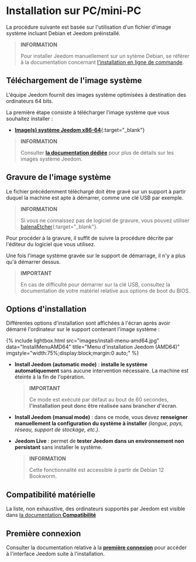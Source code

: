 # Installation sur PC/mini-PC

La procédure suivante est basée sur l'utilisation d'un fichier d'image système incluant Debian et Jeedom préinstallé.

>**INFORMATION**
>
>Pour installer Jeedom manuellement sur un sytème Debian, se référer à la documentation concernant [l'installation en ligne de commande](cli).

## Téléchargement de l'image système

L'équipe Jeedom fournit des images système optimisées à destination des ordinateurs 64 bits.

La première étape consiste à télécharger l'image système que vous souhaitez installer :

- [**Image(s) système Jeedom x86-64**](https://images.jeedom.com/x86-64/){:target="_blank"}

>**INFORMATION**
>
>Consulter [**la documentation dédiée**](../compatibility/#Images%20système%20officielles) pour plus de détails sur les images système Jeedom.

## Gravure de l'image système

Le fichier précédemment téléchargé doit être gravé sur un support à partir duquel la machine est apte à démarrer, comme une clé USB par exemple.

>**INFORMATION**
>
>Si vous ne connaissez pas de logiciel de gravure, vous pouvez utiliser [balenaEtcher](https://etcher.balena.io/){:target="_blank"}.

Pour procéder à la gravure, il suffit de suivre la procédure décrite par l'éditeur du logiciel que vous utilisez.

Une fois l'image système gravée sur le support de démarrage, il n'y a plus qu'à démarrer dessus.

>**IMPORTANT**
>
>En cas de difficulté pour démarrer sur la clé USB, consultez la documentation de votre matériel relative aux options de boot du BIOS.

## Options d'installation

Différentes options d'installation sont affichées à l'écran après avoir démarré l'ordinateur sur le support contenant l'image système :

{% include lightbox.html src="images/install-menu-amd64.jpg" data="InstallMenuAMD64" title="Menu d'installation Jeedom (AMD64)" imgstyle="width:75%;display:block;margin:0 auto;" %}

- **Install Jeedom (automatic mode)** : **installe le système automatiquement** sans aucune intervention nécessaire. La machine est éteinte à la fin de l'opération.
  >**IMPORTANT**
	>
	>Ce mode est exécuté par défaut au bout de 60 secondes, **l'installation peut donc être réalisée sans brancher d'écran**.

- **Install Jeedom (manual mode)** : dans ce mode, vous devez **renseigner manuellement la configuration du système à installer** *(langue, pays, réseau, support de stockage, etc.)*.

- **Jeedom Live** : permet de **tester Jeedom dans un environnement non persistant** sans installer le système.
  >**INFORMATION**
	>
	>Cette fonctionnalité est accessible à partir de Debian 12 Bookworm.

## Compatibilité matérielle

La liste, non exhaustive, des ordinateurs supportés par Jeedom est visible dans [la documentation **Compatibilité**](../compatibility/#Matériels%20supportés)

## Première connexion

Consulter la documentation relative à la [**première connexion**](../premiers-pas/#Première%20connexion) pour accéder à l'interface Jeedom suite à l'installation.
